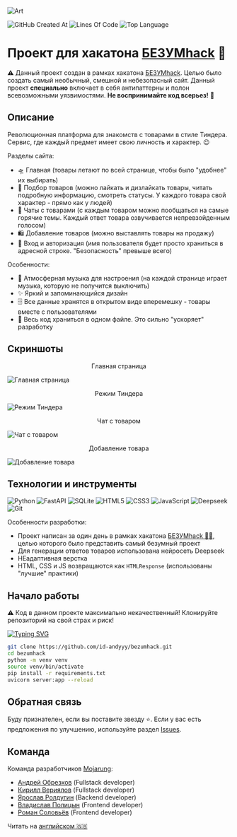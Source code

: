 ![Art](https://i.postimg.cc/B696tpPv/art-ru.png)

![GitHub Created At](https://img.shields.io/github/created-at/id-andyyy/bezumhack?style=flat&color=FF00B2)
![Lines Of Code](https://tokei.rs/b1/github/id-andyyy/bezumhack?style=flat&category=code&color=8400FF)
![Top Language](https://img.shields.io/github/languages/top/id-andyyy/bezumhack?style=flat)

# Проект для хакатона [БЕЗУМhack](https://bezumci.wtf/hack/) 🍓

⚠️ Данный проект создан в рамках хакатона [БЕЗУМhack](https://bezumci.wtf/hack/). Целью было создать самый необычный, смешной и небезопасный сайт. Данный проект **специально** включает в себя антипаттерны и полон всевозможными уязвимостями. **Не воспринимайте код всерьез!** 🚫

## Описание
Революционная платформа для знакомств с товарами в стиле Тиндера. Сервис, где каждый предмет имеет свою личность и характер. 😉

Разделы сайта:

- 🛸 Главная (товары летают по всей странице, чтобы было "удобнее" их выбирать)
- 🩷 Подбор товаров (можно лайкать и дизлайкать товары, читать подробную информацию, смотреть статусы. У каждого товара свой характер - прямо как у людей)
- 💬 Чаты с товарами (с каждым товаром можно пообщаться на самые горячие темы. Каждый ответ товара озвучивается непревзойденным голосом)
- 🛍️ Добавление товаров (можно выставлять товары на продажу)
- 🔀 Вход и авторизация (имя пользователя будет просто храниться в адресной строке. "Безопасность" превыше всего)

Особенности:

- 🎵 Атмосферная музыка для настроения (на каждой странице играет музыка, которую не получится выключить)
- ✨ Яркий и запоминающийся дизайн
- 🗄️ Все данные хранятся в открытом виде вперемешку - товары вместе с пользователями
- 🤯 Весь код храниться в одном файле. Это сильно "ускоряет" разработку

## Скриншоты

<p align="center">Главная страница</p>

![Главная страница](https://i.postimg.cc/rsB5pMJd/image.png)

<p align="center">Режим Тиндера</p>

![Режим Тиндера](https://i.postimg.cc/dtC8xZsG/3.png)

<p align="center">Чат с товаром</p>

![Чат с товаром](https://i.postimg.cc/qqh80z8V/5.png)

<p align="center">Добавление товара</p>

![Добавление товара](https://i.postimg.cc/ydNmQfxN/7.png)

## Технологии и инструменты

![Python](https://img.shields.io/badge/python-3670A0?style=for-the-badge&logo=python&logoColor=ffffff)
![FastAPI](https://img.shields.io/badge/FastAPI-005571?style=for-the-badge&logo=fastapi&color=009485&logoColor=white)
![SQLite](https://img.shields.io/badge/sqlite-%2307405e.svg?style=for-the-badge&logo=sqlite&logoColor=white&color=000000)
![HTML5](https://img.shields.io/badge/html-%23E34F26.svg?style=for-the-badge&logo=html5&logoColor=white)
![CSS3](https://img.shields.io/badge/css-%231572B6.svg?style=for-the-badge&logo=css3&logoColor=white)
![JavaScript](https://img.shields.io/badge/javascript-%23323330.svg?style=for-the-badge&logo=javascript&logoColor=white&color=yellow)
![Deepseek](https://img.shields.io/badge/Deepseek-%23F24E1E.svg?style=for-the-badge&logoColor=white&color=4d6bfe)
![Git](https://img.shields.io/badge/git-%23F05033.svg?style=for-the-badge&logo=git&logoColor=white&color=f14e32)

Особенности разработки:

- Проект написан за один день в рамках хакатона [БЕЗУМhack&nbsp;&#128104;&#8205;&#128187;](https://bezumci.wtf/hack/), целью которого было представить самый безумный проект
- Для генерации ответов товаров использована нейросеть Deepseek
- НЕадаптивная верстка
- HTML, CSS и JS возвращаются как `HTMLResponse` (использованы "лучшие" практики)

## Начало работы

⚠️ Код в данном проекте максимально некачественный! Клонируйте репозиторий на свой страх и риск!

[![Typing SVG](https://readme-typing-svg.herokuapp.com?font=Fira+Code&duration=2500&color=F7F7F7&background=000000&multiline=true&width=660&height=165&lines=%25+git+clone+https%3A%2F%2Fgithub.com%2Fid-andyyy%2Fbezumhack.git;%25+cd+bezumhack;%25+python+-m+venv+venv;%25+source+venv%2Fbin%2Factivate;%25+pip+install+-r+requirements.txt;%25+uvicorn+server%3Aapp+--reload)](https://git.io/typing-svg)

```sh
git clone https://github.com/id-andyyy/bezumhack.git
cd bezumhack
python -m venv venv
source venv/bin/activate
pip install -r requirements.txt
uvicorn server:app --reload
```

## Обратная связь

Буду признателен, если вы поставите звезду&nbsp;&#11088;. Если у вас есть предложения по улучшению,
используйте раздел [Issues](https://github.com/id-andyyy/bezumhack/issues).

## Команда

Команда разработчиков [Mojarung](https://t.me/mojarung):

- [Андрей Обрезков](https://github.com/id-andyyy) (Fullstack developer)
- [Кирилл Вериялов](https://github.com/verikirill) (Fullstack developer)
- [Ярослав Ролдугин](https://github.com/Felicuss) (Backend developer)
- [Владислав Полицын](https://github.com/wasbyy) (Frontend developer)
- [Роман Соловьёв](https://github.com/Fors1ksx) (Frontend developer)

Читать на [английском&nbsp;&#127468;&#127463;](README.md)
